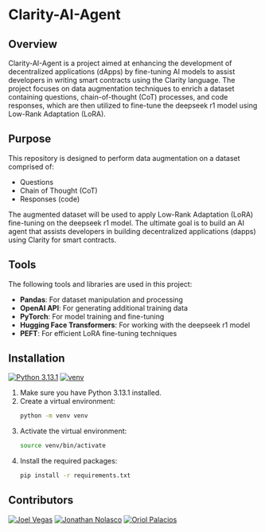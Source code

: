 # Clarity-AI-Agent

## Overview

Clarity-AI-Agent is a project aimed at enhancing the development of decentralized applications (dApps) by fine-tuning AI models to assist developers in writing smart contracts using the Clarity language. The project focuses on data augmentation techniques to enrich a dataset containing questions, chain-of-thought (CoT) processes, and code responses, which are then utilized to fine-tune the deepseek r1 model using Low-Rank Adaptation (LoRA).

## Purpose

This repository is designed to perform data augmentation on a dataset comprised of:
- Questions
- Chain of Thought (CoT)
- Responses (code)

The augmented dataset will be used to apply Low-Rank Adaptation (LoRA) fine-tuning on the deepseek r1 model. The ultimate goal is to build an AI agent that assists developers in building decentralized applications (dapps) using Clarity for smart contracts.

## Tools

The following tools and libraries are used in this project:
- **Pandas**: For dataset manipulation and processing
- **OpenAI API**: For generating additional training data
- **PyTorch**: For model training and fine-tuning
- **Hugging Face Transformers**: For working with the deepseek r1 model
- **PEFT**: For efficient LoRA fine-tuning techniques

## Installation

[![Python 3.13.1](https://img.shields.io/badge/python-3.13.1-blue.svg)](https://www.python.org/downloads/release/python-3131/)
[![venv](https://img.shields.io/badge/venv-virtual_environment-green.svg)](https://docs.python.org/3/library/venv.html)

1. Make sure you have Python 3.13.1 installed.
2. Create a virtual environment:
    ```bash
    python -m venv venv
    ```
3. Activate the virtual environment:
    ```bash
    source venv/bin/activate
    ```
4. Install the required packages:
    ```bash
    pip install -r requirements.txt
    ```


## Contributors

[![Joel Vegas](https://img.shields.io/badge/Joel-Vegas-orange)](https://github.com/joelvegas20)
[![Jonathan Nolasco](https://img.shields.io/badge/Jonathan-Nolasco-yellow)](https://github.com/jnolascob)
[![Oriol Palacios](https://img.shields.io/badge/Oriol-Palacios-red)](https://github.com/OriolPalacios)
